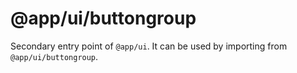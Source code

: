 # @app/ui/buttongroup

Secondary entry point of `@app/ui`. It can be used by importing from `@app/ui/buttongroup`.

